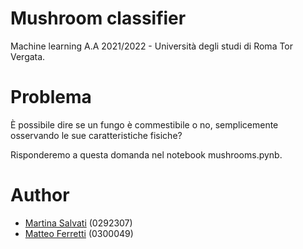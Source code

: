Mushroom classifier
==================

Machine learning A.A 2021/2022 - Università degli studi di Roma Tor Vergata.

Problema
==================
È possibile dire se un fungo è commestibile o no, semplicemente osservando le sue caratteristiche fisiche? 

Risponderemo a questa domanda nel notebook mushrooms.pynb. 

Author
======================= 
- [Martina Salvati](https://github.com/msalvati1997)   (0292307)
- [Matteo Ferretti](https://github.com/IronMatt97)    (0300049)
